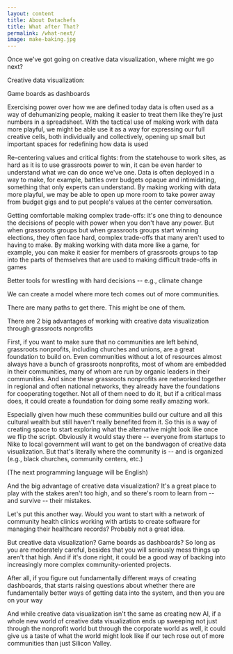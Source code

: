 ```yaml
---
layout: content
title: About Datachefs
title: What after That?
permalink: /what-next/
image: make-baking.jpg
---
```


Once we've got going on creative data visualization, where might we go next?




Creative data visualization:

Game boards as dashboards

Exercising power over how we are defined
today data is often used as a way of dehumanizing people, making it easier to treat them like they're just numbers in a spreadsheet. With the tactical use of making work with data more playful, we might be able use it as a way for expressing our full creative cells, both individually and collectively, opening up small but important spaces for redefining how data is used

Re-centering values and critical fights:
from the statehouse to work sites, as hard as it is to use grassroots power to win, it can be even harder to understand what we can do once we've one. Data is often deployed in a way to make, for example, battles over budgets opaque and intimidating, something that only experts can understand. By making working with data more playful, we may be able to open up more room to take power away from budget gigs and to put people's values at the center conversation.

Getting comfortable making complex trade-offs:
it's one thing to denounce the decisions of people with power when you don't have any power. But when grassroots groups
but when grassroots groups start winning elections, they often face hard, complex trade-offs that many aren't used to having to make. By making working with data more like a game, for example, you can make it easier for members of grassroots groups to tap into the parts of themselves that are used to making difficult trade-offs in games

Better tools for wrestling with hard decisions -- e.g., climate change


We can create a model where more tech comes out of more communities.

There are many paths to get there. This might be one of them.

There are 2 big advantages of working with creative data visualization through grassroots nonprofits

First, if you want to make sure that no communities are left behind, grassroots nonprofits, including churches and unions, are a great foundation to build on. Even communities without a lot of resources almost always have a bunch of grassroots nonprofits, most of whom are embedded in their communities, many of whom are run by organic leaders in their communities. And since these grassroots nonprofits are networked together in regional and often national networks, they already have the foundations for cooperating together. Not all of them need to do it, but if a critical mass does, it could create a foundation for doing some really amazing work.

Especially given how much these communities build our culture and all this cultural wealth but still haven't really benefited from it. So this is a way of creating space to start exploring what the alternative might look like once we flip the script. Obviously it would stay there -- everyone from startups to Nike to local government will want to get on the bandwagon of creative data visualization. But that's literally where the community is -- and is organized (e.g., black churches, community centers, etc.)

(The next programming language will be English)

And the big advantage of creative data visualization? It's a great place to play with the stakes aren't too high, and so there's room to learn from -- and survive -- their mistakes.

Let's put this another way. Would you want to start with a network of community health clinics working with artists to create software for managing their healthcare records? Probably not a great idea.

But creative data visualization? Game boards as dashboards? So long as you are moderately careful, besides that you will seriously mess things up aren't that high. And if it's done right, it could be a good way of backing into increasingly more complex community-oriented projects.

After all, if you figure out fundamentally different ways of creating dashboards, that starts raising questions about whether there are fundamentally better ways of getting data into the system, and then you are on your way

And while creative data visualization isn't the same as creating new AI, if a whole new world of creative data visualization ends up sweeping not just through the nonprofit world but through the corporate world as well, it could give us a taste of what the world might look like if our tech rose out of more communities than just Silicon Valley.


